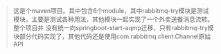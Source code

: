> 这是个maven项目。其中包含6个module，其中rabbitmq-try模块是测试模块，主要是测试各种用法，其他模块一起实现了一个外卖送餐消息流转。整个项目并
> 没有统一向springboot-start-aqmp迁移，只有rabbitmq-try模块部分代码实现了，其他代码还是使用com.rabbitmq.client.Channel原始API